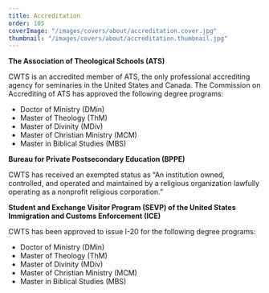 ```yaml
---
title: Accreditation
order: 105
coverImage: "/images/covers/about/accreditation.cover.jpg"
thumbnail: "/images/covers/about/accreditation.thumbnail.jpg"
---
```


**The Association of Theological Schools (ATS)**

CWTS is an accredited member of ATS, the only professional accrediting agency for seminaries in the United States and Canada. The Commission on Accrediting of ATS has approved the following degree programs:

- Doctor of Ministry (DMin)
- Master of Theology (ThM)
- Master of Divinity (MDiv)
- Master of Christian Ministry (MCM)
- Master in Biblical Studies (MBS)

**Bureau for Private Postsecondary Education (BPPE)**

CWTS has received an exempted status as “An institution owned, controlled, and operated and maintained by a religious organization lawfully operating as a nonprofit religious corporation.”

**Student and Exchange Visitor Program (SEVP) of the United States Immigration and Customs Enforcement (ICE)**

CWTS has been approved to issue I-20 for the following degree programs:

- Doctor of Ministry (DMin)
- Master of Theology (ThM)
- Master of Divinity (MDiv)
- Master of Christian Ministry (MCM)
- Master in Biblical Studies (MBS)
